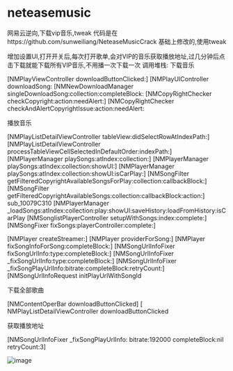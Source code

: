 # neteasemusic
网易云逆向,下载vip音乐,tweak
代码是在https://github.com/sunweiliang/NeteaseMusicCrack 基础上修改的,使用tweak

增加设置UI,打开开关后,每次打开歌单,会对VIP的音乐获取播放地址,过几分钟后点击下载就能下载所有VIP音乐,不用播一次下载一次
调用堆栈:
下载音乐

[NMPlayViewController downloadButtonClicked:]
[NMPlayUIController downloadSong:
[NMNewDownloadManager singleDownloadSong:collection:completeBlock:
[NMCopyRightChecker checkCopyright:action:needAlert:]
[NMCopyRightChecker checkAndAlertCopyrightIssue:action:needAlert:


播放音乐


[NMPlayListDetailViewController tableView:didSelectRowAtIndexPath:]
[NMPlayListDetailViewController processTableViewCellSelectedInDefaultOrder:indexPath:]
[NMPlayerManager playSongs:atIndex:collection:]
[NMPlayerManager playSongs:atIndex:collection:showUI:]
[NMPlayerManager playSongs:atIndex:collection:showUI:isCarPlay:]
[NMSongFilter getFilteredCopyrightAvailableSongsForPlay:collection:callbackBlock:]
[NMSongFilter getFilteredCopyrightAvailableSongs:collection:callbackBlock:action:]
sub_10079C310
[NMPlayerManager _loadSongs:atIndex:collection:play:showUI:saveHistory:loadFromHistory:isCarPlay
[NMSonglistPlayerController setupWithSongs:index:complete:]
[NMSongFixer fixSongs:playerController:complete:]

[NMPlayer createStreamer:]
[NMPlayer providerForSong:]
[NMPlayer fixSongInfoForSong:completeBlock:]
[NMSongUrlInfoFixer fixSongUrlInfo:type:completeBlock:]
[NMSongUrlInfoFixer _fixSongUrlInfo:type:completeBlock:]
[NMSongUrlInfoFixer _fixSongPlayUrlInfo:bitrate:completeBlock:retryCount:]
[NMSongUrlInfoRequest initPlayUrlWithSongId 


下载全部歌曲

[NMContentOperBar downloadButtonClicked]
[ NMPlayListDetailViewController downloadButtonClicked

获取播放地址

[NMSongUrlInfoFixer _fixSongPlayUrlInfo: bitrate:192000 completeBlock:nil retryCount:3]

![image](https://github.com/brotherand2/neteasemusic/a.jpg)
